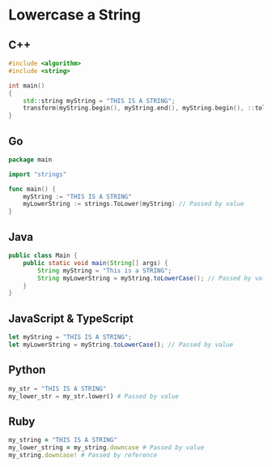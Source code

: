 # Lowercase a String

## C++

```c++
#include <algorithm>
#include <string>

int main()
{
    std::string myString = "THIS IS A STRING";
    transform(myString.begin(), myString.end(), myString.begin(), ::tolower); // Passed by reference
}
```

## Go

```go
package main

import "strings"

func main() {
	myString := "THIS IS A STRING"
	myLowerString := strings.ToLower(myString) // Passed by value
}
```

## Java

```java
public class Main {
    public static void main(String[] args) {
        String myString = "This is a STRING";
        String myLowerString = myString.toLowerCase(); // Passed by value
    }
}


```


## JavaScript & TypeScript

```JavaScript
let myString = "THIS IS A STRING";
let myLowerString = myString.toLowerCase(); // Passed by value
```


## Python

```python
my_str = "THIS IS A STRING"
my_lower_str = my_str.lower() # Passed by value
```

## Ruby

```ruby
my_string = "THIS IS A STRING"
my_lower_string = my_string.downcase # Passed by value
my_string.downcase! # Passed by reference
```